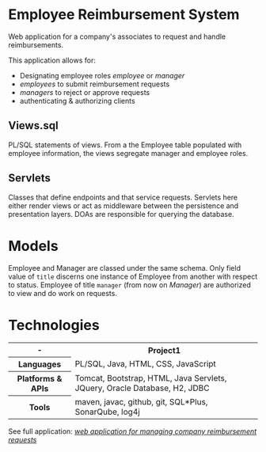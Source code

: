 # Employee Reimbursement System
Web application for a company's associates to request and handle reimbursements.

This application allows for:
- Designating employee roles _employee_ or _manager_
- _employees_ to submit reimbursement requests
- _managers_ to reject or approve requests
- authenticating & authorizing clients
## Views.sql
PL/SQL statements of views. From a the Employee table populated with employee information, the views segregate manager and employee roles. 

## Servlets 
Classes that define endpoints and that service requests. Servlets here either render views or act as middleware between the persistence and presentation layers. DOAs are responsible for querying the database. 

# Models
Employee and Manager are classed under the same schema. Only field value of `title` discerns one instance of Employee from another with respect to status. Employee of title `manager` (from now on _Manager_) are authorized to view and do work on requests.  
# Technologies 
<table>
  <tr>
    <th> - </th>
    <th>Project1</th>
  </tr>
  <tr>
    <th>Languages</th>
    <td>PL/SQL, Java, HTML, CSS, JavaScript</td>
  </tr>
  <tr>
    <th>Platforms & APIs</th>
    <td>Tomcat, Bootstrap, HTML, Java Servlets, JQuery, Oracle Database, H2, JDBC</td>
  </tr>
  <tr>
    <th>Tools</th>
    <td>maven, javac, github, git, SQL*Plus, SonarQube, log4j</td>
  </tr>
</table>

See full application:
[*web application for managing company reimbursement requests*](https://github.com/jbki/ERS)

